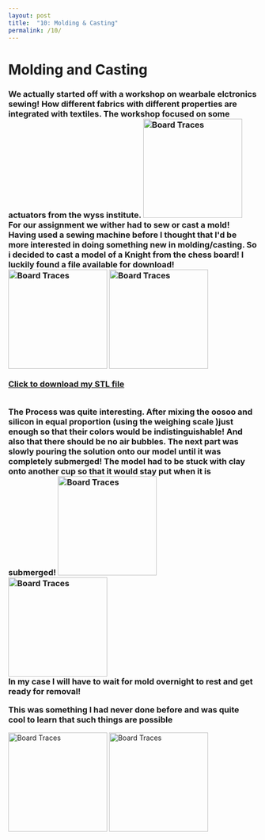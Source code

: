 ```yaml
---
layout: post
title:  "10: Molding & Casting"
permalink: /10/
---
```


<h1> Molding and Casting </h1>


<h3> We actually started off with a workshop on wearbale elctronics sewing! How different fabrics with different properties are integrated with textiles. The workshop focused on some actuators from the wyss institute.
<img src="4.jpg" alt="Board Traces" style="height: 200px; max-width: 48%"><br>
For our assignment we wither had to sew or cast a mold! Having used a sewing machine before I thought that I'd be more interested in doing something new in molding/casting. So i decided to cast a model of a Knight from the chess board! I luckily found a file available for download!<br>

<img src="1.jpg" alt="Board Traces" style="height: 200px; max-width: 48%">
<img src="2.jpg" alt="Board Traces" style="height: 200px; max-width: 48%"><br>

<a href='Knight.stl' download>Click to download my STL file</a>

<br>
The Process was quite interesting.  After mixing the oosoo and silicon in equal proportion (using the weighing scale )just enough so that their colors would be indistinguishable! And also that there should be no air bubbles.
The next part was slowly pouring the solution onto our model until it was completely submerged! The model had to be stuck with clay onto another cup so that it would stay put when it is submerged!

<img src="5.jfif" alt="Board Traces" style="height: 200px; max-width: 48%">
<br>
<img src="3.jpg" alt="Board Traces" style="height: 200px; max-width: 48%">
<br>
In my case I will have to wait for mold overnight to rest and get ready for removal! 

This was something I had never done before and was quite cool to learn  that such things are possible 
</h3>
<img src="6.jpg" alt="Board Traces" style="height: 200px; max-width: 48%">

<img src="7.jpg" alt="Board Traces" style="height: 200px; max-width: 48%">

<!-- You can include comments that will not be translated to HTML -->

<!-- You can include links and images in the following format: -->


<!-- Or, you can also directly include HTML, for example to make a split image -->


<!-- Or to add a download link to any (reasonably small) file in your permalink directory -->


